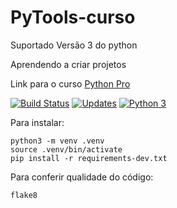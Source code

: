 # PyTools-curso

Suportado Versão 3 do python

Aprendendo a criar projetos 

Link para o curso [Python Pro](https://www.python.pro.br)

[![Build Status](https://travis-ci.org/renankemiya/PyTools-curso.svg?branch=master)](https://travis-ci.org/renankemiya/PyTools-curso)
[![Updates](https://pyup.io/repos/github/renankemiya/PyTools-curso/shield.svg)](https://pyup.io/repos/github/renankemiya/PyTools-curso/)
[![Python 3](https://pyup.io/repos/github/renankemiya/PyTools-curso/python-3-shield.svg)](https://pyup.io/repos/github/renankemiya/PyTools-curso/)

Para instalar:
```Console
python3 -m venv .venv
source .venv/bin/activate
pip install -r requirements-dev.txt

```


Para conferir qualidade do código:

```Console
flake8

```
